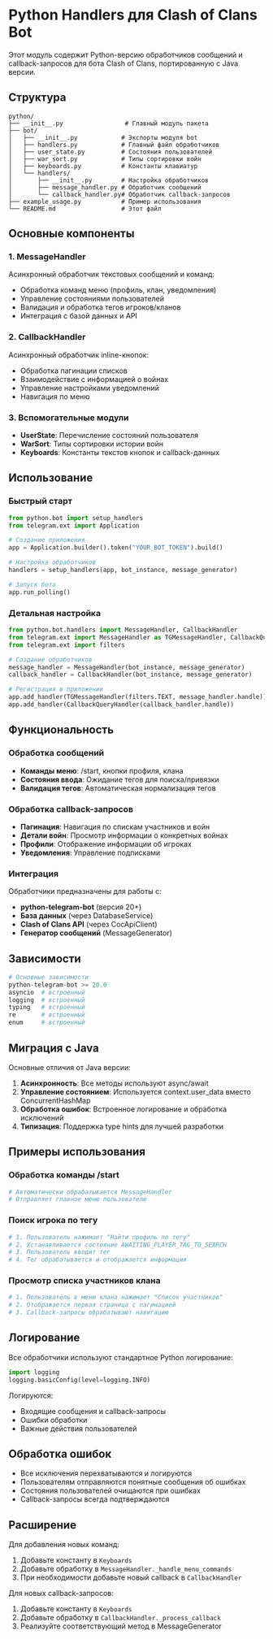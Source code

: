 # Python Handlers для Clash of Clans Bot

Этот модуль содержит Python-версию обработчиков сообщений и callback-запросов для бота Clash of Clans, портированную с Java версии.

## Структура

```
python/
├── __init__.py                 # Главный модуль пакета
├── bot/
│   ├── __init__.py            # Экспорты модуля bot
│   ├── handlers.py            # Главный файл обработчиков
│   ├── user_state.py          # Состояния пользователей
│   ├── war_sort.py            # Типы сортировки войн
│   ├── keyboards.py           # Константы клавиатур
│   └── handlers/
│       ├── __init__.py        # Настройка обработчиков
│       ├── message_handler.py # Обработчик сообщений
│       └── callback_handler.py# Обработчик callback-запросов
├── example_usage.py           # Пример использования
└── README.md                  # Этот файл
```

## Основные компоненты

### 1. MessageHandler
Асинхронный обработчик текстовых сообщений и команд:
- Обработка команд меню (профиль, клан, уведомления)
- Управление состояниями пользователей
- Валидация и обработка тегов игроков/кланов
- Интеграция с базой данных и API

### 2. CallbackHandler
Асинхронный обработчик inline-кнопок:
- Обработка пагинации списков
- Взаимодействие с информацией о войнах
- Управление настройками уведомлений
- Навигация по меню

### 3. Вспомогательные модули
- **UserState**: Перечисление состояний пользователя
- **WarSort**: Типы сортировки истории войн
- **Keyboards**: Константы текстов кнопок и callback-данных

## Использование

### Быстрый старт

```python
from python.bot import setup_handlers
from telegram.ext import Application

# Создание приложения
app = Application.builder().token("YOUR_BOT_TOKEN").build()

# Настройка обработчиков
handlers = setup_handlers(app, bot_instance, message_generator)

# Запуск бота
app.run_polling()
```

### Детальная настройка

```python
from python.bot.handlers import MessageHandler, CallbackHandler
from telegram.ext import MessageHandler as TGMessageHandler, CallbackQueryHandler
from telegram.ext import filters

# Создание обработчиков
message_handler = MessageHandler(bot_instance, message_generator)
callback_handler = CallbackHandler(bot_instance, message_generator)

# Регистрация в приложении
app.add_handler(TGMessageHandler(filters.TEXT, message_handler.handle))
app.add_handler(CallbackQueryHandler(callback_handler.handle))
```

## Функциональность

### Обработка сообщений
- **Команды меню**: /start, кнопки профиля, клана
- **Состояния ввода**: Ожидание тегов для поиска/привязки
- **Валидация тегов**: Автоматическая нормализация тегов

### Обработка callback-запросов
- **Пагинация**: Навигация по спискам участников и войн
- **Детали войн**: Просмотр информации о конкретных войнах
- **Профили**: Отображение информации об игроках
- **Уведомления**: Управление подписками

### Интеграция

Обработчики предназначены для работы с:
- **python-telegram-bot** (версия 20+)
- **База данных** (через DatabaseService)
- **Clash of Clans API** (через CocApiClient)
- **Генератор сообщений** (MessageGenerator)

## Зависимости

```python
# Основные зависимости
python-telegram-bot >= 20.0
asyncio  # встроенный
logging  # встроенный
typing   # встроенный
re       # встроенный
enum     # встроенный
```

## Миграция с Java

Основные отличия от Java версии:
1. **Асинхронность**: Все методы используют async/await
2. **Управление состоянием**: Используется context.user_data вместо ConcurrentHashMap
3. **Обработка ошибок**: Встроенное логирование и обработка исключений
4. **Типизация**: Поддержка type hints для лучшей разработки

## Примеры использования

### Обработка команды /start
```python
# Автоматически обрабатывается MessageHandler
# Отправляет главное меню пользователю
```

### Поиск игрока по тегу
```python
# 1. Пользователь нажимает "Найти профиль по тегу"
# 2. Устанавливается состояние AWAITING_PLAYER_TAG_TO_SEARCH
# 3. Пользователь вводит тег
# 4. Тег обрабатывается и отображается информация
```

### Просмотр списка участников клана
```python
# 1. Пользователь в меню клана нажимает "Список участников"
# 2. Отображается первая страница с пагинацией
# 3. Callback-запросы обрабатывают навигацию
```

## Логирование

Все обработчики используют стандартное Python логирование:
```python
import logging
logging.basicConfig(level=logging.INFO)
```

Логируются:
- Входящие сообщения и callback-запросы
- Ошибки обработки
- Важные действия пользователей

## Обработка ошибок

- Все исключения перехватываются и логируются
- Пользователям отправляются понятные сообщения об ошибках
- Состояния пользователей очищаются при ошибках
- Callback-запросы всегда подтверждаются

## Расширение

Для добавления новых команд:
1. Добавьте константу в `Keyboards`
2. Добавьте обработку в `MessageHandler._handle_menu_commands`
3. При необходимости добавьте новый callback в `CallbackHandler`

Для новых callback-запросов:
1. Добавьте константу в `Keyboards`
2. Добавьте обработку в `CallbackHandler._process_callback`
3. Реализуйте соответствующий метод в MessageGenerator